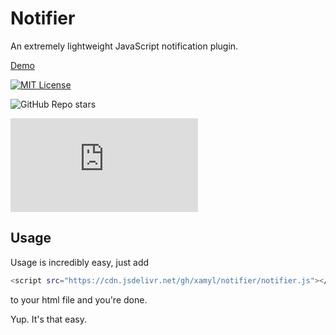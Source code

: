 
# Notifier

An extremely lightweight JavaScript notification plugin.

[Demo](https://xamyl.github.io/notifier)

[![MIT License](https://img.shields.io/badge/License-MIT-green.svg?style=for-the-badge)](https://choosealicense.com/licenses/mit/)

![GitHub Repo stars](https://img.shields.io/github/stars/xamyl/notifier?style=for-the-badge&label=repo%20stars&color=orange)

![GitHub file size in bytes](https://img.shields.io/github/size/xamyl/notifier/notifier.js?label=code%20size&style=for-the-badge)

## Usage
Usage is incredibly easy, just add 
```bash 
<script src="https://cdn.jsdelivr.net/gh/xamyl/notifier/notifier.js"></script>
```
to your html file and you're done.

Yup. It's that easy.






